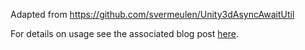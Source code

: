 Adapted from https://github.com/svermeulen/Unity3dAsyncAwaitUtil

For details on usage see the associated blog post [here](http://www.stevevermeulen.com/index.php/2017/09/23/using-async-await-in-unity3d-2017/).
